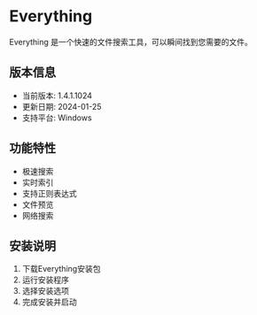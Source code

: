 # Everything

Everything 是一个快速的文件搜索工具，可以瞬间找到您需要的文件。

## 版本信息
- 当前版本: 1.4.1.1024
- 更新日期: 2024-01-25
- 支持平台: Windows

## 功能特性
- 极速搜索
- 实时索引
- 支持正则表达式
- 文件预览
- 网络搜索

## 安装说明
1. 下载Everything安装包
2. 运行安装程序
3. 选择安装选项
4. 完成安装并启动 